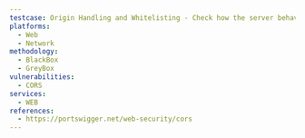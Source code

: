 ```yaml
---
testcase: Origin Handling and Whitelisting - Check how the server behaves when receiving requests with various Origin headers, including random, malicious, or null, to verify if the origin is being trusted or blindly reflected in the response. Web (HTTP/HTTPS) service
platforms: 
  - Web
  - Network
methodology: 
  - BlackBox
  - GreyBox
vulnerabilities:
  - CORS
services:
  - WEB
references:
  - https://portswigger.net/web-security/cors
---
```

